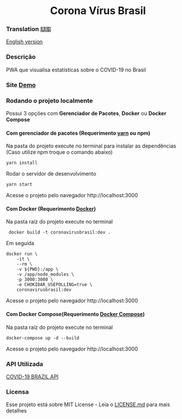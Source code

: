 <h1 align="center">Corona Vírus Brasil</h1>

### Translation 🇺🇸
[English version](./README-US.md)
### Descrição
PWA que visualisa estatísticas sobre o COVID-19 no Brasil
### Site [Demo](https://allanvictor.github.io/coronavirusbrasil/)
### Rodando o projeto localmente 
Possui 3 opções com <b>Gerenciador de Pacotes</b>, <b>Docker</b> ou <b>Docker Compose</b>
#### Com gerenciador de pacotes \(Requerimento [yarn](https://yarnpkg.com/getting-started/install#per-project-install) ou npm\)
Na pasta do projeto execute no terminal para instalar as dependências (Caso utilize npm troque o comando abaixo)
```
yarn install
``` 
Rodar o servidor de desenvolvimento
```
yarn start
```
Acesse o projeto pelo navegador http://localhost:3000

#### Com Docker (Requerimento [Docker](https://docs.docker.com/engine/install/))
Na pasta raíz do projeto execute no terminal
```
 docker build -t coronavirusbrasil:dev .
```
Em seguida
```
docker run \
    -it \
    --rm \
    -v ${PWD}:/app \
    -v /app/node_modules \
    -p 3000:3000 \
    -e CHOKIDAR_USEPOLLING=true \
    coronavirusbrasil:dev
```
Acesse o projeto pelo navegador http://localhost:3000
#### Com Docker Compose(Requerimento [Docker Compose](https://docs.docker.com/compose/install/))
Na pasta raíz do projeto execute no terminal
```
docker-compose up -d --build
```
Acesse o projeto pelo navegador http://localhost:3000
### API Utilizada
[COVID-19 BRAZIL API](https://github.com/devarthurribeiro/covid19-brazil-api)
### Licensa
Esse projeto está sobre MIT License - Leia o [LICENSE.md](./LICENSE.md) para mais detalhes
